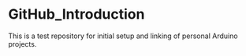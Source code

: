# GitHub_Introduction
This is a test repository for initial setup and linking of personal Arduino projects. 
